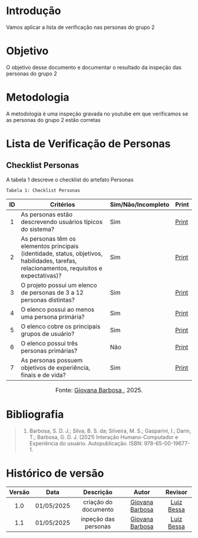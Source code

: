 # Introdução
Vamos aplicar a lista de verificação nas personas do grupo 2

# Objetivo 
O objetivo desse documento e documentar o resultado da inspeção das personas do grupo 2

# Metodologia
A metodologia é uma inspeção gravada no youtube em que verificamos se as personas do grupo 2 estão corretas

# Lista de Verificação de Personas

## Checklist Personas


A tabela 1 descreve o checklist do artefato Personas

    Tabela 1: Checklist Personas

|ID| Critérios                             | Sim/Não/Incompleto        | Print
| :----: | --------- | ---------- | ---------- | 
|  1   |        As personas estão descrevendo usuários típicos do sistema?                                         |     Sim     | [Print](https://drive.google.com/file/d/1u1g_9q9jbYM1tBlK4-8Bm1pHH3kAETYn/view?usp=sharing) |
|  2   | As personas têm os elementos principais (identidade, status, objetivos, habilidades, tarefas, relacionamentos, requisitos e expectativas)? |     Sim      | [Print](https://drive.google.com/file/d/1u1g_9q9jbYM1tBlK4-8Bm1pHH3kAETYn/view?usp=sharing) |
|  3   |                                    O projeto possui um elenco de personas de 3 a 12 personas distintas?                                    |     Sim       |  [Print](https://drive.google.com/file/d/1u1g_9q9jbYM1tBlK4-8Bm1pHH3kAETYn/view?usp=sharing) |
|  4   |                                               O elenco possui ao menos uma persona primária?                                               |      Sim    | [Print](https://drive.google.com/file/d/1u1g_9q9jbYM1tBlK4-8Bm1pHH3kAETYn/view?usp=sharing)|
|  5   |                                              O elenco cobre os principais grupos de usuário?                                               |     Sim       |[Print](https://drive.google.com/file/d/1u1g_9q9jbYM1tBlK4-8Bm1pHH3kAETYn/view?usp=sharing) |
|  6   |   O elenco possui três personas primárias?      |     Não     |[Print](https://drive.google.com/file/d/1u1g_9q9jbYM1tBlK4-8Bm1pHH3kAETYn/view?usp=sharing) |
|  7   |  As personas possuem objetivos de experiência, finais e de vida?      |     Sim      | [Print](https://drive.google.com/file/d/1u1g_9q9jbYM1tBlK4-8Bm1pHH3kAETYn/view?usp=sharing) |

<font size="3"><p style="text-align: center">Fonte: [Giovana Barbosa ](https://github.com/gio221), 2025.</p></font>

# Bibliografia
> 1. Barbosa, S. D. J.; Silva, B. S. da; Silveira, M. S.; Gasparini, I.; Darin, T.; Barbosa, G. D. J. (2021) Interação Humano-Computador e Experiência do usuário. Autopublicação. ISBN: 978-65-00-19677-1.

# Histórico de versão

| Versão |    Data    |       Descrição        |                     Autor                      |                  Revisor                   |
| :----: | :--------: | :--------------------: | :--------------------------------------------: | :----------------------------------------: |
|  1.0   | 01/05/2025 | criação do documento | [Giovana Barbosa ](https://github.com/gio221)  | [Luiz Bessa](https://github.com/lfelipebessa) |
|  1.1   | 01/05/2025 | inpeção das personas | [Giovana Barbosa ](https://github.com/gio221)  | [Luiz Bessa](https://github.com/lfelipebessa) |